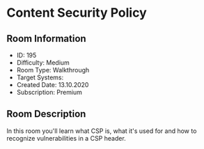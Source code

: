﻿# Content Security Policy

## Room Information
- ID: 195
- Difficulty: Medium
- Room Type: Walkthrough
- Target Systems: 
- Created Date: 13.10.2020
- Subscription: Premium

## Room Description
In this room you'll learn what CSP is, what it's used for and how to recognize vulnerabilities in a CSP header.
